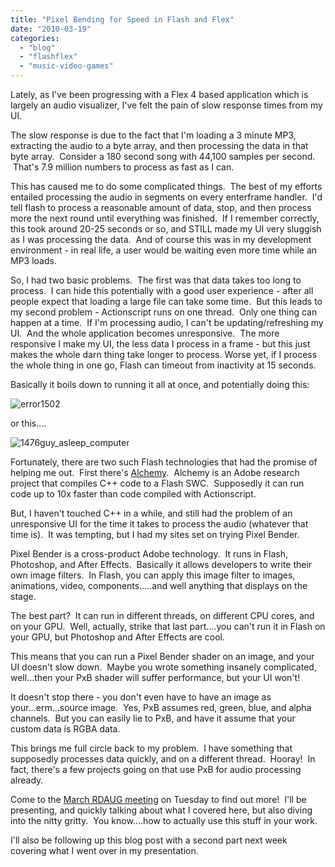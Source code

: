 ```yaml
---
title: "Pixel Bending for Speed in Flash and Flex"
date: "2010-03-19"
categories:
  - "blog"
  - "flashflex"
  - "music-video-games"
---
```


Lately, as I've been progressing with a Flex 4 based application which is largely an audio visualizer, I've felt the pain of slow response times from my UI.

The slow response is due to the fact that I'm loading a 3 minute MP3, extracting the audio to a byte array, and then processing the data in that byte array.  Consider a 180 second song with 44,100 samples per second.  That's 7.9 million numbers to process as fast as I can.

This has caused me to do some complicated things.  The best of my efforts entailed processing the audio in segments on every enterframe handler.  I'd tell flash to process a reasonable amount of data, stop, and then process more the next round until everything was finished.  If I remember correctly, this took around 20-25 seconds or so, and STILL made my UI very sluggish as I was processing the data.  And of course this was in my development environment - in real life, a user would be waiting even more time while an MP3 loads.

So, I had two basic problems.  The first was that data takes too long to process.  I can hide this potentially with a good user experience - after all people expect that loading a large file can take some time.  But this leads to my second problem - Actionscript runs on one thread.  Only one thing can happen at a time.  If I'm processing audio, I can't be updating/refreshing my UI.  And the whole application becomes unresponsive.  The more responsive I make my UI, the less data I process in a frame - but this just makes the whole darn thing take longer to process. Worse yet, if I process the whole thing in one go, Flash can timeout from inactivity at 15 seconds.

Basically it boils down to running it all at once, and potentially doing this:

![error1502](https://d2ypg8o05lff0b.cloudfront.net/wp-content/uploads/2010/03/error1502.jpg)

or this....

![1476guy_asleep_computer](https://d2ypg8o05lff0b.cloudfront.net/wp-content/uploads/2010/03/1476guy_asleep_computer.jpg)

Fortunately, there are two such Flash technologies that had the promise of helping me out.  First there's [Alchemy](http://labs.adobe.com/technologies/alchemy/ "Alchemy").  Alchemy is an Adobe research project that compiles C++ code to a Flash SWC.  Supposedly it can run code up to 10x faster than code compiled with Actionscript.

But, I haven't touched C++ in a while, and still had the problem of an unresponsive UI for the time it takes to process the audio (whatever that time is).  It was tempting, but I had my sites set on trying Pixel Bender.

Pixel Bender is a cross-product Adobe technology.  It runs in Flash, Photoshop, and After Effects.  Basically it allows developers to write their own image filters.  In Flash, you can apply this image filter to images, animations, video, components.....and well anything that displays on the stage.

The best part?  It can run in different threads, on different CPU cores, and on your GPU.  Well, actually, strike that last part....you can't run it in Flash on your GPU, but Photoshop and After Effects are cool.

This means that you can run a Pixel Bender shader on an image, and your UI doesn't slow down.  Maybe you wrote something insanely complicated, well...then your PxB shader will suffer performance, but your UI won't!

It doesn't stop there - you don't even have to have an image as your...erm...source image.  Yes, PxB assumes red, green, blue, and alpha channels.  But you can easily lie to PxB, and have it assume that your custom data is RGBA data.

This brings me full circle back to my problem.  I have something that supposedly processes data quickly, and on a different thread.  Hooray!  In fact, there's a few projects going on that use PxB for audio processing already.

Come to the [March RDAUG meeting](http://groups.adobe.com/posts/17db3726db) on Tuesday to find out more!  I'll be presenting, and quickly talking about what I covered here, but also diving into the nitty gritty.  You know....how to actually use this stuff in your work.

I'll also be following up this blog post with a second part next week covering what I went over in my presentation.
